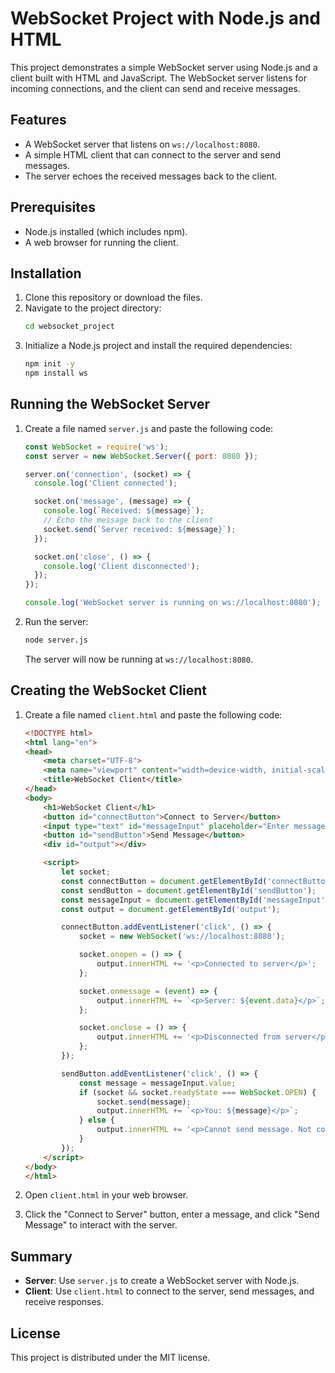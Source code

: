 # WebSocket Project with Node.js and HTML

This project demonstrates a simple WebSocket server using Node.js and a client built with HTML and JavaScript. The WebSocket server listens for incoming connections, and the client can send and receive messages.

## Features
- A WebSocket server that listens on `ws://localhost:8080`.
- A simple HTML client that can connect to the server and send messages.
- The server echoes the received messages back to the client.

## Prerequisites
- Node.js installed (which includes npm).
- A web browser for running the client.

## Installation

1. Clone this repository or download the files.
2. Navigate to the project directory:
   ```sh
   cd websocket_project
   ```
3. Initialize a Node.js project and install the required dependencies:
   ```sh
   npm init -y
   npm install ws
   ```

## Running the WebSocket Server

1. Create a file named `server.js` and paste the following code:
   ```javascript
   const WebSocket = require('ws');
   const server = new WebSocket.Server({ port: 8080 });

   server.on('connection', (socket) => {
     console.log('Client connected');

     socket.on('message', (message) => {
       console.log(`Received: ${message}`);
       // Echo the message back to the client
       socket.send(`Server received: ${message}`);
     });

     socket.on('close', () => {
       console.log('Client disconnected');
     });
   });

   console.log('WebSocket server is running on ws://localhost:8080');
   ```

2. Run the server:
   ```sh
   node server.js
   ```
   The server will now be running at `ws://localhost:8080`.

## Creating the WebSocket Client

1. Create a file named `client.html` and paste the following code:
   ```html
   <!DOCTYPE html>
   <html lang="en">
   <head>
       <meta charset="UTF-8">
       <meta name="viewport" content="width=device-width, initial-scale=1.0">
       <title>WebSocket Client</title>
   </head>
   <body>
       <h1>WebSocket Client</h1>
       <button id="connectButton">Connect to Server</button>
       <input type="text" id="messageInput" placeholder="Enter message">
       <button id="sendButton">Send Message</button>
       <div id="output"></div>

       <script>
           let socket;
           const connectButton = document.getElementById('connectButton');
           const sendButton = document.getElementById('sendButton');
           const messageInput = document.getElementById('messageInput');
           const output = document.getElementById('output');

           connectButton.addEventListener('click', () => {
               socket = new WebSocket('ws://localhost:8080');

               socket.onopen = () => {
                   output.innerHTML += '<p>Connected to server</p>';
               };

               socket.onmessage = (event) => {
                   output.innerHTML += `<p>Server: ${event.data}</p>`;
               };

               socket.onclose = () => {
                   output.innerHTML += '<p>Disconnected from server</p>';
               };
           });

           sendButton.addEventListener('click', () => {
               const message = messageInput.value;
               if (socket && socket.readyState === WebSocket.OPEN) {
                   socket.send(message);
                   output.innerHTML += `<p>You: ${message}</p>`;
               } else {
                   output.innerHTML += '<p>Cannot send message. Not connected to server.</p>';
               }
           });
       </script>
   </body>
   </html>
   ```

2. Open `client.html` in your web browser.
3. Click the "Connect to Server" button, enter a message, and click "Send Message" to interact with the server.

## Summary
- **Server**: Use `server.js` to create a WebSocket server with Node.js.
- **Client**: Use `client.html` to connect to the server, send messages, and receive responses.

## License
This project is distributed under the MIT license.
